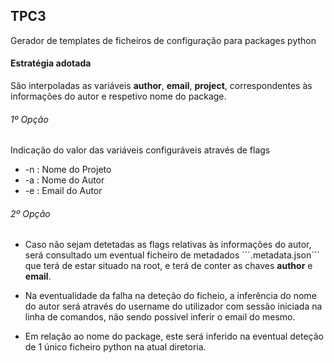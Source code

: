 ## TPC3

Gerador de templates de ficheiros de configuração para packages python

#### Estratégia adotada

São interpoladas as variáveis **author**, **email**, **project**, correspondentes às informações do autor e respetivo nome do package.

###### 1º Opção

Indicação do valor das variáveis configuráveis através de flags

- -n : Nome do Projeto
- -a : Nome do Autor
- -e : Email do Autor

###### 2º Opção

- Caso não sejam detetadas as flags relativas às informações do autor, será consultado um eventual ficheiro de metadados ´´´.metadata.json´´´ que terá de estar situado na root, e terá de conter as chaves **author** e **email**.

- Na eventualidade da falha na deteção do ficheio, a inferência do nome do autor será através do username do utilizador com sessão iniciada na linha de comandos, não sendo possível inferir o email do mesmo.

- Em relação ao nome do package, este será inferido na eventual deteção de 1 único ficheiro python na atual diretoria.